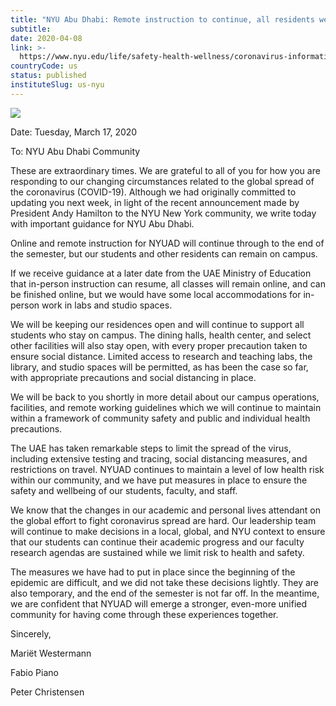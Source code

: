 ```yaml
---
title: "NYU Abu Dhabi: Remote instruction to continue, all residents welcome to remain on campus"
subtitle: 
date: 2020-04-08
link: >-
  https://www.nyu.edu/life/safety-health-wellness/coronavirus-information/messages-to-the-community/remote-instruction-to-continue-all-residents-welcome-to-remain-on-campus.html
countryCode: us
status: published
instituteSlug: us-nyu
---
```

![](http://www.nyu.edu/content/nyu/en/life/safety-health-wellness/coronavirus-information/messages-to-the-community/remote-instruction-to-continue-all-residents-welcome-to-remain-on-campus/jcr:content/image.img.480.high.jpg)

Date: Tuesday, March 17, 2020

To: NYU Abu Dhabi Community



These are extraordinary times. We are grateful to all of you for how you are responding to our changing circumstances related to the global spread of the coronavirus (COVID-19). Although we had originally committed to updating you next week, in light of the recent announcement made by President Andy Hamilton to the NYU New York community, we write today with important guidance for NYU Abu Dhabi.

Online and remote instruction for NYUAD will continue through to the end of the semester, but our students and other residents can remain on campus.

If we receive guidance at a later date from the UAE Ministry of Education that in-person instruction can resume, all classes will remain online, and can be finished online, but we would have some local accommodations for in-person work in labs and studio spaces.

We will be keeping our residences open and will continue to support all students who stay on campus. The dining halls, health center, and select other facilities will also stay open, with every proper precaution taken to ensure social distance. Limited access to research and teaching labs, the library, and studio spaces will be permitted, as has been the case so far, with appropriate precautions and social distancing in place.

We will be back to you shortly in more detail about our campus operations, facilities, and remote working guidelines which we will continue to maintain within a framework of community safety and public and individual health precautions.

The UAE has taken remarkable steps to limit the spread of the virus, including extensive testing and tracing, social distancing measures, and restrictions on travel. NYUAD continues to maintain a level of low health risk within our community, and we have put measures in place to ensure the safety and wellbeing of our students, faculty, and staff.

We know that the changes in our academic and personal lives attendant on the global effort to fight coronavirus spread are hard. Our leadership team will continue to make decisions in a local, global, and NYU context to ensure that our students can continue their academic progress and our faculty research agendas are sustained while we limit risk to health and safety.

The measures we have had to put in place since the beginning of the epidemic are difficult, and we did not take these decisions lightly. They are also temporary, and the end of the semester is not far off. In the meantime, we are confident that NYUAD will emerge a stronger, even-more unified community for having come through these experiences together.

Sincerely,

Mariët Westermann

Fabio Piano

Peter Christensen

